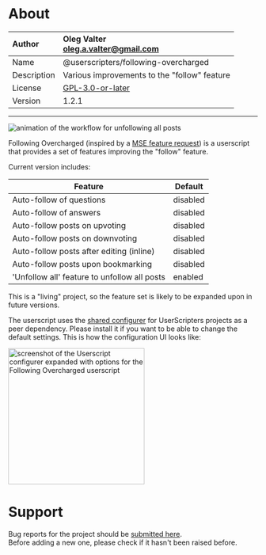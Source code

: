 
# About

| Author       | Oleg Valter<br>[oleg.a.valter@gmail.com](mailto:oleg.a.valter@gmail.com) |
| :----------- | :----------------------- |
| Name | @userscripters/following-overcharged |
| Description | Various improvements to the "follow" feature |
| License | [GPL-3.0-or-later](https://spdx.org/licenses/GPL-3.0-or-later) |
| Version | 1.2.1 |

---

![animation of the workflow for unfollowing all posts](https://i.stack.imgur.com/j3D6c.gif)

Following Overcharged (inspired by a [MSE feature request](https://meta.stackexchange.com/q/378980/786798)) is a userscript that provides a set of features improving the "follow" feature.

Current version includes:

| Feature                                        | Default  |
| ---------------------------------------------- | -------- |
| Auto-follow of questions                       | disabled |
| Auto-follow of answers                         | disabled |
| Auto-follow posts on upvoting                  | disabled |
| Auto-follow posts on downvoting                | disabled |
| Auto-follow posts after editing (inline)       | disabled |
| Auto-follow posts upon bookmarking             | disabled |
| 'Unfollow all' feature to unfollow all posts   | enabled  |

This is a "living" project, so the feature set is likely to be expanded upon in future versions.

The userscript uses the [shared configurer](https://stackapps.com/q/9403/78873) for UserScripters projects as a peer dependency.
Please install it if you want to be able to change the default settings.
This is how the configuration UI looks like:

<img src="https://i.stack.imgur.com/AZQgr.png" width="275" alt="screenshot of the Userscript configurer expanded with options for the Following Overcharged userscript" />


# Support

Bug reports for the project should be [submitted here](https://github.com/userscripters/following-overcharged/issues).
<br>Before adding a new one, please check if it hasn't been raised before.
  